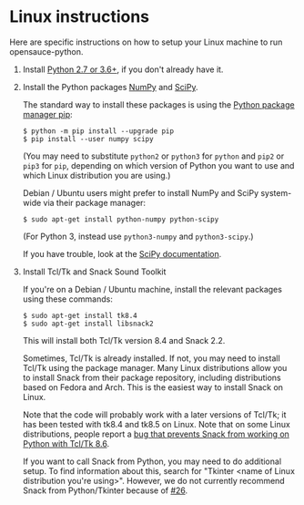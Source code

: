Linux instructions
==================

Here are specific instructions on how to setup your Linux machine to run
opensauce-python.

1.  Install [Python 2.7 or 3.6+](https://www.python.org/), if you don't already
    have it.

2.  Install the Python packages [NumPy](http://www.numpy.org/) and
    [SciPy](https://www.scipy.org/).

    The standard way to install these packages is using the
    [Python package manager pip](https://packaging.python.org/installing/):

        $ python -m pip install --upgrade pip
        $ pip install --user numpy scipy

    (You may need to substitute `python2` or `python3` for `python` and `pip2`
    or `pip3` for `pip`, depending on which version of Python you want to use
    and which Linux distribution you are using.)

    Debian / Ubuntu users might prefer to install NumPy and SciPy system-wide
    via their package manager:

        $ sudo apt-get install python-numpy python-scipy

    (For Python 3, instead use `python3-numpy` and `python3-scipy`.)

    If you have trouble, look at the
    [SciPy documentation](https://www.scipy.org/install.html).

3.  Install Tcl/Tk and Snack Sound Toolkit

    If you're on a Debian / Ubuntu machine, install the relevant packages using
    these commands:

        $ sudo apt-get install tk8.4
        $ sudo apt-get install libsnack2

    This will install both Tcl/Tk version 8.4 and Snack 2.2.

    Sometimes, Tcl/Tk is already installed.  If not, you may need to install
    Tcl/Tk using the package manager.  Many Linux distributions allow you to
    install Snack from their package repository, including distributions based
    on Fedora and Arch.  This is the easiest way to install Snack on Linux.

    Note that the code will probably work with a later versions of Tcl/Tk; it
    has been tested with tk8.4 and tk8.5 on Linux.  Note that on some Linux
    distributions, people report a [bug that prevents Snack from working on Python with Tcl/Tk 8.6](https://bugs.launchpad.net/ubuntu/+source/snack/+bug/1510562).

    If you want to call Snack from Python, you may need to do additional setup.
    To find information about this, search for "Tkinter <name of Linux
    distribution you're using>".  However, we do not currently recommend
    Snack from Python/Tkinter because of
    [#26](https://github.com/voicesauce/opensauce-python/issues/26).

